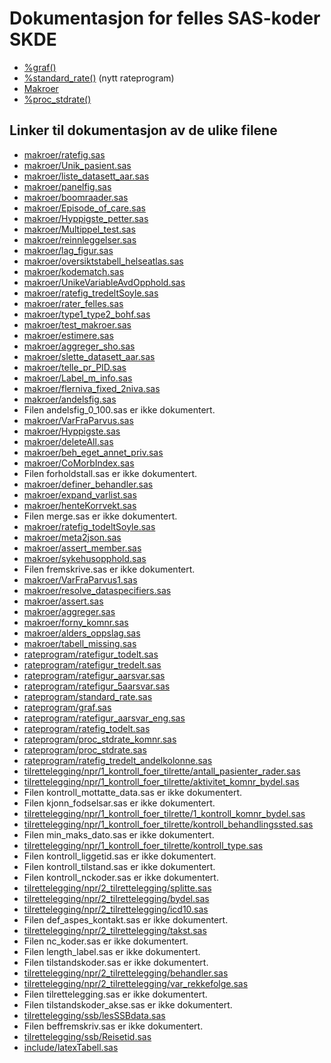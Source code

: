 # Dokumentasjon for felles SAS-koder SKDE

- [%graf()](graf)
- [%standard_rate()](standard_rate) (nytt rateprogram)
- [Makroer](makroer_doc)
- [%proc_stdrate()](rateprogram_doc)


## Linker til dokumentasjon av de ulike filene

- [makroer/ratefig.sas](ratefig)
- [makroer/Unik_pasient.sas](Unik_pasient)
- [makroer/liste_datasett_aar.sas](liste_datasett_aar)
- [makroer/panelfig.sas](panelfig)
- [makroer/boomraader.sas](boomraader)
- [makroer/Episode_of_care.sas](Episode_of_care)
- [makroer/Hyppigste_petter.sas](Hyppigste_petter)
- [makroer/Multippel_test.sas](Multippel_test)
- [makroer/reinnleggelser.sas](reinnleggelser)
- [makroer/lag_figur.sas](lag_figur)
- [makroer/oversiktstabell_helseatlas.sas](oversiktstabell_helseatlas)
- [makroer/kodematch.sas](kodematch)
- [makroer/UnikeVariableAvdOpphold.sas](UnikeVariableAvdOpphold)
- [makroer/ratefig_tredeltSoyle.sas](ratefig_tredeltSoyle)
- [makroer/rater_felles.sas](rater_felles)
- [makroer/type1_type2_bohf.sas](type1_type2_bohf)
- [makroer/test_makroer.sas](test_makroer)
- [makroer/estimere.sas](estimere)
- [makroer/aggreger_sho.sas](aggreger_sho)
- [makroer/slette_datasett_aar.sas](slette_datasett_aar)
- [makroer/telle_pr_PID.sas](telle_pr_PID)
- [makroer/Label_m_info.sas](Label_m_info)
- [makroer/flerniva_fixed_2niva.sas](flerniva_fixed_2niva)
- [makroer/andelsfig.sas](andelsfig)
- Filen andelsfig_0_100.sas er ikke dokumentert.
- [makroer/VarFraParvus.sas](VarFraParvus)
- [makroer/Hyppigste.sas](Hyppigste)
- [makroer/deleteAll.sas](deleteAll)
- [makroer/beh_eget_annet_priv.sas](beh_eget_annet_priv)
- [makroer/CoMorbIndex.sas](CoMorbIndex)
- Filen forholdstall.sas er ikke dokumentert.
- [makroer/definer_behandler.sas](definer_behandler)
- [makroer/expand_varlist.sas](expand_varlist)
- [makroer/henteKorrvekt.sas](henteKorrvekt)
- Filen merge.sas er ikke dokumentert.
- [makroer/ratefig_todeltSoyle.sas](ratefig_todeltSoyle)
- [makroer/meta2json.sas](meta2json)
- [makroer/assert_member.sas](assert_member)
- [makroer/sykehusopphold.sas](sykehusopphold)
- Filen fremskrive.sas er ikke dokumentert.
- [makroer/VarFraParvus1.sas](VarFraParvus1)
- [makroer/resolve_dataspecifiers.sas](resolve_dataspecifiers)
- [makroer/assert.sas](assert)
- [makroer/aggreger.sas](aggreger)
- [makroer/forny_komnr.sas](forny_komnr)
- [makroer/alders_oppslag.sas](alders_oppslag)
- [makroer/tabell_missing.sas](tabell_missing)
- [rateprogram/ratefigur_todelt.sas](ratefigur_todelt)
- [rateprogram/ratefigur_tredelt.sas](ratefigur_tredelt)
- [rateprogram/ratefigur_aarsvar.sas](ratefigur_aarsvar)
- [rateprogram/ratefigur_5aarsvar.sas](ratefigur_5aarsvar)
- [rateprogram/standard_rate.sas](standard_rate)
- [rateprogram/graf.sas](graf)
- [rateprogram/ratefigur_aarsvar_eng.sas](ratefigur_aarsvar_eng)
- [rateprogram/ratefig_todelt.sas](ratefig_todelt)
- [rateprogram/proc_stdrate_komnr.sas](proc_stdrate_komnr)
- [rateprogram/proc_stdrate.sas](proc_stdrate)
- [rateprogram/ratefig_tredelt_andelkolonne.sas](ratefig_tredelt_andelkolonne)
- [tilrettelegging/npr/1_kontroll_foer_tilrette/antall_pasienter_rader.sas](antall_pasienter_rader)
- [tilrettelegging/npr/1_kontroll_foer_tilrette/aktivitet_komnr_bydel.sas](aktivitet_komnr_bydel)
- Filen kontroll_mottatte_data.sas er ikke dokumentert.
- Filen kjonn_fodselsar.sas er ikke dokumentert.
- [tilrettelegging/npr/1_kontroll_foer_tilrette/1_kontroll_komnr_bydel.sas](1_kontroll_komnr_bydel)
- [tilrettelegging/npr/1_kontroll_foer_tilrette/kontroll_behandlingssted.sas](kontroll_behandlingssted)
- Filen min_maks_dato.sas er ikke dokumentert.
- [tilrettelegging/npr/1_kontroll_foer_tilrette/kontroll_type.sas](kontroll_type)
- Filen kontroll_liggetid.sas er ikke dokumentert.
- Filen kontroll_tilstand.sas er ikke dokumentert.
- Filen kontroll_nckoder.sas er ikke dokumentert.
- [tilrettelegging/npr/2_tilrettelegging/splitte.sas](splitte)
- [tilrettelegging/npr/2_tilrettelegging/bydel.sas](bydel)
- [tilrettelegging/npr/2_tilrettelegging/icd10.sas](icd10)
- Filen def_aspes_kontakt.sas er ikke dokumentert.
- [tilrettelegging/npr/2_tilrettelegging/takst.sas](takst)
- Filen nc_koder.sas er ikke dokumentert.
- Filen length_label.sas er ikke dokumentert.
- Filen tilstandskoder.sas er ikke dokumentert.
- [tilrettelegging/npr/2_tilrettelegging/behandler.sas](behandler)
- [tilrettelegging/npr/2_tilrettelegging/var_rekkefolge.sas](var_rekkefolge)
- Filen tilrettelegging.sas er ikke dokumentert.
- Filen tilstandskoder_akse.sas er ikke dokumentert.
- [tilrettelegging/ssb/lesSSBdata.sas](lesSSBdata)
- Filen beffremskriv.sas er ikke dokumentert.
- [tilrettelegging/ssb/Reisetid.sas](Reisetid)
- [include/latexTabell.sas](latexTabell)
